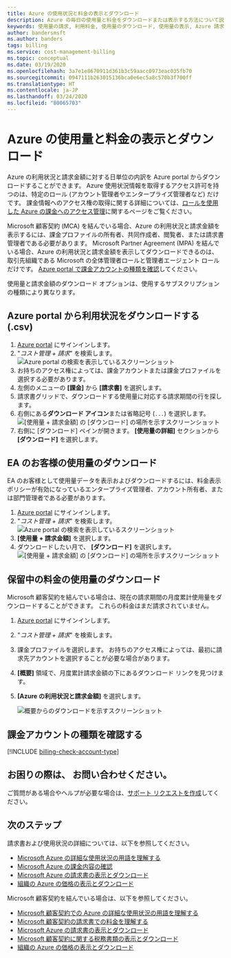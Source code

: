 ```yaml
---
title: Azure の使用状況と料金の表示とダウンロード
description: Azure の毎日の使用量と料金をダウンロードまたは表示する方法について説明します。
keywords: 使用量の請求, 利用料金, 使用量のダウンロード, 使用量の表示, Azure 請求書, Azure 使用量
author: bandersmsft
ms.author: banders
tags: billing
ms.service: cost-management-billing
ms.topic: conceptual
ms.date: 03/19/2020
ms.openlocfilehash: 3a7e1e8670911d361b3c59aacc0973eac035fb70
ms.sourcegitcommit: 0947111b263015136bca0e6ec5a8c570b3f700ff
ms.translationtype: HT
ms.contentlocale: ja-JP
ms.lasthandoff: 03/24/2020
ms.locfileid: "80065703"
---
```

# <a name="view-and-download-your-azure-usage-and-charges"></a>Azure の使用量と料金の表示とダウンロード

Azure の利用状況と請求金額に対する日単位の内訳を Azure portal からダウンロードすることができます。 Azure 使用状況情報を取得するアクセス許可を持つのは、特定のロール (アカウント管理者やエンタープライズ管理者など) だけです。 課金情報へのアクセス権の取得に関する詳細については、[ロールを使用した Azure の課金へのアクセス管理](../manage/manage-billing-access.md)に関するページをご覧ください。

Microsoft 顧客契約 (MCA) を結んでいる場合、Azure の利用状況と請求金額を表示するには、課金プロファイルの所有者、共同作成者、閲覧者、または請求書管理者である必要があります。  Microsoft Partner Agreement (MPA) を結んでいる場合、Azure の利用状況と請求金額を表示してダウンロードできるのは、取引先組織である Microsoft の全体管理者ロールと管理者エージェント ロールだけです。 [Azure portal で課金アカウントの種類を確認](#check-your-billing-account-type)してください。

使用量と請求金額のダウンロード オプションは、使用するサブスクリプションの種類により異なります。 

## <a name="download-usage-from-the-azure-portal-csv"></a>Azure portal から利用状況をダウンロードする (.csv)

1. [Azure portal](https://portal.azure.com) にサインインします。
1. "*コスト管理 + 請求*" を検索します。  
    ![Azure portal の検索を表示しているスクリーンショット](./media/download-azure-daily-usage/portal-cm-billing-search.png)
1. お持ちのアクセス権によっては、課金アカウントまたは課金プロファイルを選択する必要があります。
1. 左側のメニューの **[課金]** から **[請求書]** を選択します。
1. 請求書グリッドで、ダウンロードする使用量に対応する請求期間の行を探します。
1. 右側にある**ダウンロード アイコン**または省略記号 (`...`) を選択します。  
  ![[使用量 + 請求金額] の [ダウンロード] の場所を示すスクリーンショット](./media/download-azure-daily-usage/download-usage-others.png)  
1. 右側に [ダウンロード] ペインが開きます。 **[使用量の詳細]** セクションから **[ダウンロード]** を選択します。  


## <a name="download-usage-for-ea-customers"></a>EA のお客様の使用量のダウンロード

EA のお客様として使用量データを表示およびダウンロードするには、料金表示ポリシーが有効になっているエンタープライズ管理者、アカウント所有者、または部門管理者である必要があります。

1. [Azure portal](https://portal.azure.com) にサインインします。
1. "*コスト管理 + 請求*" を検索します。  
    ![Azure portal の検索を表示しているスクリーンショット](./media/download-azure-daily-usage/portal-cm-billing-search.png)
1. **[使用量 + 請求金額]** を選択します。
1. ダウンロードしたい月で、 **[ダウンロード]** を選択します。  
    ![[使用量 + 請求金額] の [ダウンロード] の場所を示すスクリーンショット](./media/download-azure-daily-usage/download-usage-ea.png)

## <a name="download-usage-for-pending-charges"></a>保留中の料金の使用量のダウンロード

Microsoft 顧客契約を結んでいる場合は、現在の請求期間の月度累計使用量をダウンロードすることができます。 これらの料金はまだ請求されていません。

1. [Azure portal](https://portal.azure.com) にサインインします。
2. "*コスト管理 + 請求*" を検索します。
3. 課金プロファイルを選択します。 お持ちのアクセス権によっては、最初に請求先アカウントを選択することが必要な場合があります。
4. **[概要]** 領域で、月度累計請求金額の下にあるダウンロード リンクを見つけます。
5. **[Azure の利用状況と請求金額]** を選択します。

    ![概要からのダウンロードを示すスクリーンショット](./media/download-azure-daily-usage/open-usage01.png)

## <a name="check-your-billing-account-type"></a>課金アカウントの種類を確認する
[!INCLUDE [billing-check-account-type](../../../includes/billing-check-account-type.md)]

## <a name="need-help-contact-us"></a>お困りの際は、 お問い合わせください。

ご質問がある場合やヘルプが必要な場合は、[サポート リクエストを作成](https://go.microsoft.com/fwlink/?linkid=2083458)してください。

## <a name="next-steps"></a>次のステップ

請求書および使用状況の詳細については、以下を参照してください。

- [Microsoft Azure の詳細な使用状況の用語を理解する](understand-usage.md)
- [Microsoft Azure の課金内容の確認](review-individual-bill.md)
- [Microsoft Azure の請求書の表示とダウンロード](download-azure-invoice.md)
- [組織の Azure の価格の表示とダウンロード](../manage/ea-pricing.md)

Microsoft 顧客契約を結んでいる場合は、以下を参照してください。

- [Microsoft 顧客契約での Azure の詳細な使用状況の用語を理解する](mca-understand-your-usage.md)
- [Microsoft 顧客契約の請求書での料金を理解する](review-customer-agreement-bill.md)
- [Microsoft Azure の請求書の表示とダウンロード](download-azure-invoice.md)
- [Microsoft 顧客契約に関する税務書類の表示とダウンロード](mca-download-tax-document.md)
- [組織の Azure の価格の表示とダウンロード](../manage/ea-pricing.md)

